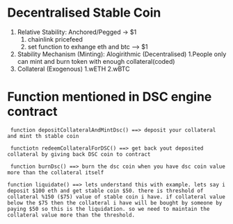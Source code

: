 # Decentralised Stable Coin
1. Relative Stability: Anchored/Pegged -> $1
    1. chainlink pricefeed
    2. set function to exhange eth and btc --> $1
2. Stability Mechanism (Minting): Alogirithmic (Decentralised)
    1.People only can mint and burn token with enough collateral(coded)
3. Collateral (Exogenous)
    1.wETH
    2.wBTC

# Function mentioned in DSC engine contract

``` function depositCollateralAndMintDsc() ==> deposit your collateral and mint th stable coin```

``` functiotn redeemCollateralForDSC() ==> get back yout deposited collateral by giving back DSC coin to contract```

``` function burnDsc() ==> burn the dsc coin when you have dsc coin value more than the collateral itself```

```function liquidate() ==> lets understand this with example. lets say i deposit $100 eth and get stable coin $50. there is threshold of collateral %150 ($75) value of stable coin i have. if collateral value below the $75 then the collateral i have will be bought by someone by paying $50 so this is the liquidation. so we need to maintain the collateral value more than the threshold.```



